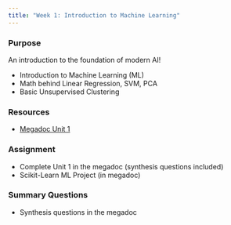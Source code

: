 ```yaml
---
title: "Week 1: Introduction to Machine Learning"
---
```


### Purpose

An introduction to the foundation of modern AI!
- Introduction to Machine Learning (ML)
- Math behind Linear Regression, SVM, PCA
- Basic Unsupervised Clustering

### Resources

- [Megadoc Unit 1](../megadoc/unit-01)

### Assignment

- Complete Unit 1 in the megadoc (synthesis questions included)
- Scikit-Learn ML Project (in megadoc)

### Summary Questions

- Synthesis questions in the megadoc
